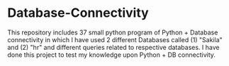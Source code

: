 # Database-Connectivity
This repository includes 37 small python program of Python + Database connectivity in which I have used 2 different Databases called (1) "Sakila" and (2) "hr" and different queries related to respective databases.
I have done this project to test my knowledge upon Python + DB connectivity.
